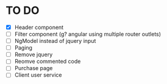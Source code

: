 # TO DO
- [x] Header component
- [ ] Filter component (g? angular using multiple router outlets)
- [ ] NgModel instead of jquery input
- [ ] Paging
- [ ] Remove jquery
- [ ] Reomve commented code
- [ ] Purchase page
- [ ] Client user service